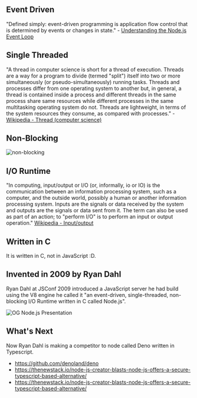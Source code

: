 ## Event Driven

"Defined simply: event-driven programming is application flow control that is determined by events or changes in state." - [Understanding the Node.js Event Loop](https://nodesource.com/blog/understanding-the-nodejs-event-loop/)

## Single Threaded

"A thread in computer science is short for a thread of execution. Threads are a way for a program to divide (termed "split") itself into two or more simultaneously (or pseudo-simultaneously) running tasks. Threads and processes differ from one operating system to another but, in general, a thread is contained inside a process and different threads in the same process share same resources while different processes in the same multitasking operating system do not. Threads are lightweight, in terms of the system resources they consume, as compared with processes." - [Wikipedia - Thread (computer science)](https://simple.wikipedia.org/wiki/Thread_(computer_science))

## Non-Blocking

![non-blocking](assets/non-blocking-1.png)

## I/O Runtime

"In computing, input/output or I/O (or, informally, io or IO) is the communication between an information processing system, such as a computer, and the outside world, possibly a human or another information processing system. Inputs are the signals or data received by the system and outputs are the signals or data sent from it. The term can also be used as part of an action; to "perform I/O" is to perform an input or output operation." [Wikipedia - Input/output](https://en.wikipedia.org/wiki/Input/output)

## Written in C

It is written in C, not in JavaScript :D.

## Invented in 2009 by Ryan Dahl

Ryan Dahl at JSConf 2009 introduced a JavaScript server he had build using the V8 engine he called it "an event-driven, single-threaded, non-blocking I/O Runtime written in C called Node.js".

![OG Node.js Presentation](https://www.youtube.com/watch?v=ztspvPYybIY)


## What's Next

Now Ryan Dahl is making a competitor to node called Deno written in Typescript.

* https://github.com/denoland/deno
* https://thenewstack.io/node-js-creator-blasts-node-js-offers-a-secure-typescript-based-alternative/
* https://thenewstack.io/node-js-creator-blasts-node-js-offers-a-secure-typescript-based-alternative/

